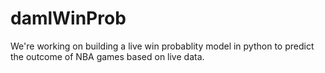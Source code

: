 # damlWinProb

We're working on building a live win probablity model in python to predict the outcome of NBA games based on live data.
